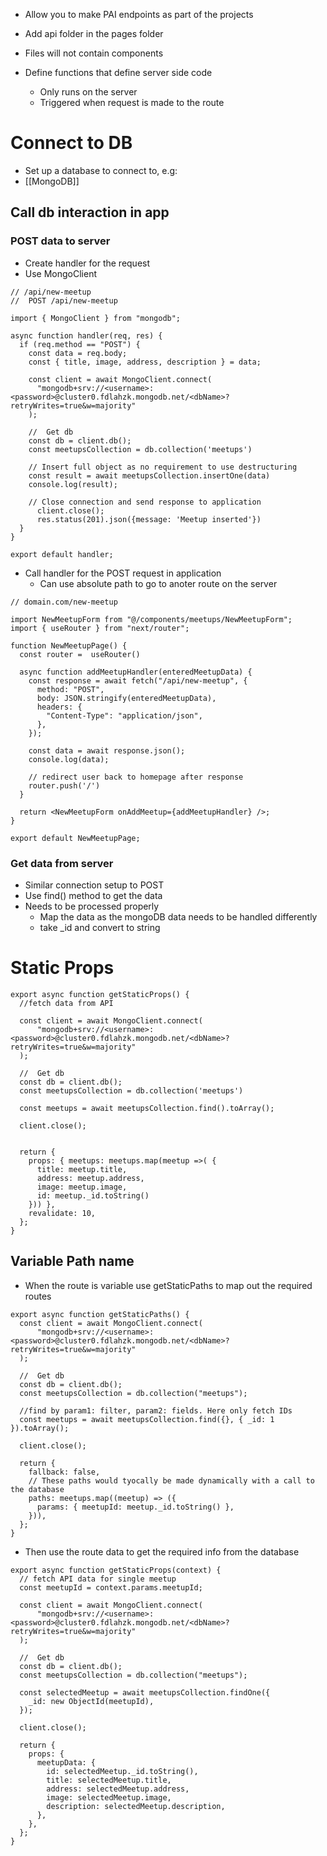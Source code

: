 - Allow you to make PAI endpoints as part of the projects

- Add api folder in the  pages folder

- Files will not contain components
- Define functions that define server side code
	- Only runs on the server
	- Triggered when request is made to the route

# Connect to DB

- Set up a database to connect to, e.g:
- [[MongoDB]]

## Call db interaction in app

### POST data to server

- Create handler for the request
- Use MongoClient

```JS
// /api/new-meetup
//  POST /api/new-meetup

import { MongoClient } from "mongodb";

async function handler(req, res) {
  if (req.method == "POST") {
    const data = req.body;
    const { title, image, address, description } = data;

    const client = await MongoClient.connect(
      "mongodb+srv://<username>:<password>@cluster0.fdlahzk.mongodb.net/<dbName>?retryWrites=true&w=majority"
    );

    //  Get db
    const db = client.db();
    const meetupsCollection = db.collection('meetups')

    // Insert full object as no requirement to use destructuring
    const result = await meetupsCollection.insertOne(data)
    console.log(result);

    // Close connection and send response to application
      client.close();
      res.status(201).json({message: 'Meetup inserted'})
  }
}

export default handler;

```

- Call handler for the POST request in application
	- Can use absolute path to go to anoter route on the server

```JSX
// domain.com/new-meetup

import NewMeetupForm from "@/components/meetups/NewMeetupForm";
import { useRouter } from "next/router";

function NewMeetupPage() {
  const router =  useRouter()
  
  async function addMeetupHandler(enteredMeetupData) {
    const response = await fetch("/api/new-meetup", {
      method: "POST",
      body: JSON.stringify(enteredMeetupData),
      headers: {
        "Content-Type": "application/json",
      },
    });

    const data = await response.json();
    console.log(data);

    // redirect user back to homepage after response
    router.push('/')
  }

  return <NewMeetupForm onAddMeetup={addMeetupHandler} />;
}

export default NewMeetupPage;

```

### Get  data from server

- Similar connection setup to POST
- Use find() method to get the data
- Needs to be processed properly
	- Map the data as the mongoDB data needs to be handled differently
	- take \_id and convert to string

# Static Props

```JS
export async function getStaticProps() {
  //fetch data from API

  const client = await MongoClient.connect(
      "mongodb+srv://<username>:<password>@cluster0.fdlahzk.mongodb.net/<dbName>?retryWrites=true&w=majority"
  );

  //  Get db
  const db = client.db();
  const meetupsCollection = db.collection('meetups')

  const meetups = await meetupsCollection.find().toArray();
  
  client.close();


  return {
    props: { meetups: meetups.map(meetup =>( {
      title: meetup.title,
      address: meetup.address,
      image: meetup.image,
      id: meetup._id.toString()
    })) },
    revalidate: 10,
  };
}
```

## Variable Path name

- When the route is variable use getStaticPaths to map out the required routes
```JS
export async function getStaticPaths() {
  const client = await MongoClient.connect(
      "mongodb+srv://<username>:<password>@cluster0.fdlahzk.mongodb.net/<dbName>?retryWrites=true&w=majority"
  );

  //  Get db
  const db = client.db();
  const meetupsCollection = db.collection("meetups");

  //find by param1: filter, param2: fields. Here only fetch IDs
  const meetups = await meetupsCollection.find({}, { _id: 1 }).toArray();

  client.close();

  return {
    fallback: false,
    // These paths would tyocally be made dynamically with a call to the database
    paths: meetups.map((meetup) => ({
      params: { meetupId: meetup._id.toString() },
    })),
  };
}
```

- Then use the route data to get the required info from the database

```JS
export async function getStaticProps(context) {
  // fetch API data for single meetup
  const meetupId = context.params.meetupId;

  const client = await MongoClient.connect(
      "mongodb+srv://<username>:<password>@cluster0.fdlahzk.mongodb.net/<dbName>?retryWrites=true&w=majority"
  );

  //  Get db
  const db = client.db();
  const meetupsCollection = db.collection("meetups");

  const selectedMeetup = await meetupsCollection.findOne({
    _id: new ObjectId(meetupId),
  });

  client.close();

  return {
    props: {
      meetupData: {
        id: selectedMeetup._id.toString(),
        title: selectedMeetup.title,
        address: selectedMeetup.address,
        image: selectedMeetup.image,
        description: selectedMeetup.description,
      },
    },
  };
}
```